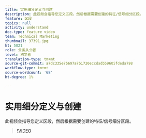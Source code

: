 ```yaml
---
title: 实用细分定义与创建
description: 此视频会指导您定义区段，然后根据需要创建的特征/信号细分区段。
feature: 区段
topics: null
activity: understand
doc-type: feature video
team: Technical Marketing
thumbnail: 37391.jpg
kt: 5821
role: 业务从业者
level: 初学者
translation-type: tm+mt
source-git-commit: a7dc335e75697a7b1720eccdadbb9605fdeda798
workflow-type: tm+mt
source-wordcount: '68'
ht-degree: 1%

---
```



# 实用细分定义与创建

此视频会指导您定义区段，然后根据需要创建的特征/信号细分区段。

>[!VIDEO](https://video.tv.adobe.com/v/37391/?quality=12&learn=on)
